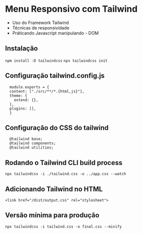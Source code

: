 # Menu Responsivo com Tailwind
* Uso do Framework Tailwind
* Técnicas de responsividade
* Práticando Javascript manipulando - DOM

## Instalação
`npm install -D tailwindcss`
`npx tailwindcss init`

## Configuração tailwind.config.js
```
  module.exports = {
  content: ["./src/**/*.{html,js}"],
  theme: {
    extend: {},
  },
  plugins: [],
  }
```

## Configuração do CSS do tailwind
```
  @tailwind base;
  @tailwind components;
  @tailwind utilities;
```

## Rodando o Tailwind CLI build process
`npx tailwindcss -i ./tailwind.css -o ../app.css --watch`

## Adicionando Tailwind no HTML
`<link href="/dist/output.css" rel="stylesheet">`

## Versão mínima para produção
`npx tailwindcss -i tailwind.css -o final.css --minify`